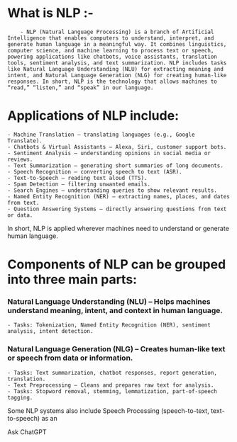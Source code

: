 # What is NLP :-
        - NLP (Natural Language Processing) is a branch of Artificial Intelligence that enables computers to understand, interpret, and generate human language in a meaningful way. It combines linguistics, computer science, and machine learning to process text or speech, powering applications like chatbots, voice assistants, translation tools, sentiment analysis, and text summarization. NLP includes tasks like Natural Language Understanding (NLU) for extracting meaning and intent, and Natural Language Generation (NLG) for creating human-like responses. In short, NLP is the technology that allows machines to “read,” “listen,” and “speak” in our language.
# Applications of NLP include:  
    - Machine Translation – translating languages (e.g., Google Translate).
    - Chatbots & Virtual Assistants – Alexa, Siri, customer support bots.
    - Sentiment Analysis – understanding opinions in social media or reviews.
    - Text Summarization – generating short summaries of long documents.
    - Speech Recognition – converting speech to text (ASR).
    - Text-to-Speech – reading text aloud (TTS).
    - Spam Detection – filtering unwanted emails.
    - Search Engines – understanding queries to show relevant results.
    - Named Entity Recognition (NER) – extracting names, places, and dates from text.
    - Question Answering Systems – directly answering questions from text or data.
In short, NLP is applied wherever machines need to understand or generate human language.
# Components of NLP can be grouped into three main parts:
### Natural Language Understanding (NLU) – Helps machines understand meaning, intent, and context in human language.
    - Tasks: Tokenization, Named Entity Recognition (NER), sentiment analysis, intent detection.
### Natural Language Generation (NLG) – Creates human-like text or speech from data or information.
    - Tasks: Text summarization, chatbot responses, report generation, translation.
    - Text Preprocessing – Cleans and prepares raw text for analysis.
    - Tasks: Stopword removal, stemming, lemmatization, part-of-speech tagging.
Some NLP systems also include Speech Processing (speech-to-text, text-to-speech) as an









Ask ChatGPT

